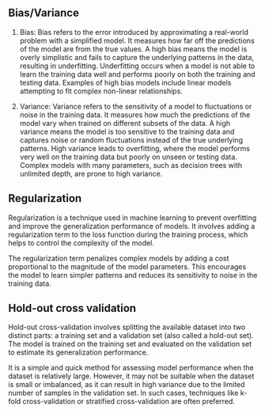 

## Bias/Variance

1. Bias: Bias refers to the error introduced by approximating a real-world problem with a simplified model. It measures how far off the predictions of the model are from the true values. A high bias means the model is overly simplistic and fails to capture the underlying patterns in the data, resulting in underfitting. Underfitting occurs when a model is not able to learn the training data well and performs poorly on both the training and testing data. Examples of high bias models include linear models attempting to fit complex non-linear relationships. 

2. Variance: Variance refers to the sensitivity of a model to fluctuations or noise in the training data. It measures how much the predictions of the model vary when trained on different subsets of the data. A high variance means the model is too sensitive to the training data and captures noise or random fluctuations instead of the true underlying patterns. High variance leads to overfitting, where the model performs very well on the training data but poorly on unseen or testing data. Complex models with many parameters, such as decision trees with unlimited depth, are prone to high variance.


## Regularization 

Regularization is a technique used in machine learning to prevent overfitting and improve the generalization performance of models. It involves adding a regularization term to the loss function during the training process, which helps to control the complexity of the model.

The regularization term penalizes complex models by adding a cost proportional to the magnitude of the model parameters. This encourages the model to learn simpler patterns and reduces its sensitivity to noise in the training data.


## Hold-out cross validation

Hold-out cross-validation involves splitting the available dataset into two distinct parts: a training set and a validation set (also called a hold-out set). The model is trained on the training set and evaluated on the validation set to estimate its generalization performance.

It is a simple and quick method for assessing model performance when the dataset is relatively large. However, it may not be suitable when the dataset is small or imbalanced, as it can result in high variance due to the limited number of samples in the validation set. In such cases, techniques like k-fold cross-validation or stratified cross-validation are often preferred.